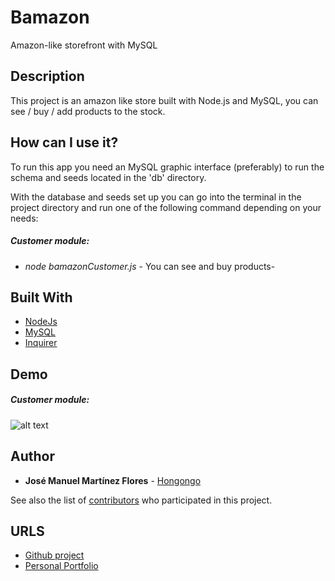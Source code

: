 # Bamazon
Amazon-like storefront with MySQL

## Description
This project is an amazon like store built with Node.js and MySQL, you can see / buy / add products to the stock.

## How can I use it?
To run this app you need an MySQL graphic interface (preferably) to run the schema and seeds located in the 'db' directory.

With the database and seeds set up you can go into the terminal in the project directory and run one of the following command depending on your needs:

##### Customer module:
* *node bamazonCustomer.js* - You can see and buy products-

## Built With
* [NodeJs](https://nodejs.org/en/)
* [MySQL](https://www.npmjs.com/package/mysql)
* [Inquirer](https://www.npmjs.com/package/inquirer)

## Demo
##### Customer module:
![alt text](https://github.com/Hongongo/Bamazon/blob/master/demo/bamazonCustomer.gif "Demo Gif")

## Author

* **José Manuel Martínez Flores** - [Hongongo](https://github.com/Hongongo/)

See also the list of [contributors](https://github.com/Hongongo/Bamazon/graphs/contributors) who participated in this project.

## URLS

* [Github project](https://github.com/Hongongo/Bamazon)
* [Personal Portfolio](https://hongongo.github.io/Portfolio/)
